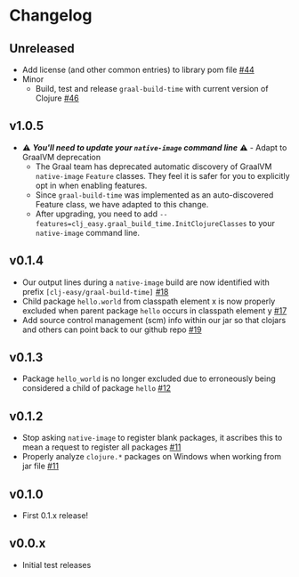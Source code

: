 # Changelog

<!-- Our publish process updates Unreleased header appropriately, do not update by hand -->
## Unreleased

- Add license (and other common entries) to library pom file [#44](https://github.com/clj-easy/graal-build-time/issues/44)
- Minor
  - Build, test and release `graal-build-time` with current version of Clojure [#46](https://github.com/clj-easy/graal-build-time/issues/46)

## v1.0.5

- ⚠️ _**You'll need to update your `native-image` command line**_ ⚠️ - Adapt to GraalVM deprecation
  - The Graal team has deprecated automatic discovery of GraalVM `native-image` `Feature` classes. They feel it is safer for you to explicitly opt in when enabling features. 
  - Since `graal-build-time` was implemented as an auto-discovered Feature class, we have adapted to this change.
  - After upgrading, you need to add `--features=clj_easy.graal_build_time.InitClojureClasses` to your `native-image` command line.

## v0.1.4

- Our output lines during a `native-image` build are now identified with prefix `[clj-easy/graal-build-time]` [#18](https://github.com/clj-easy/graal-build-time/pull/18)
- Child package `hello.world` from classpath element x is now properly excluded when parent package `hello` occurs in classpath element y [#17](https://github.com/clj-easy/graal-build-time/pull/17)
- Add source control management (scm) info within our jar so that clojars and others can point back to our github repo [#19](https://github.com/clj-easy/graal-build-time/pull/19)

## v0.1.3

- Package `hello_world` is no longer excluded due to erroneously being considered a child of package `hello` [#12](https://github.com/clj-easy/graal-build-time/pull/12)

## v0.1.2

- Stop asking `native-image` to register blank packages, it ascribes this to mean a request to register all packages [#11](https://github.com/clj-easy/graal-build-time/pull/11)
- Properly analyze `clojure.*` packages on Windows when working from jar file [#11](https://github.com/clj-easy/graal-build-time/pull/11)

## v0.1.0

- First 0.1.x release!

## v0.0.x

- Initial test releases
